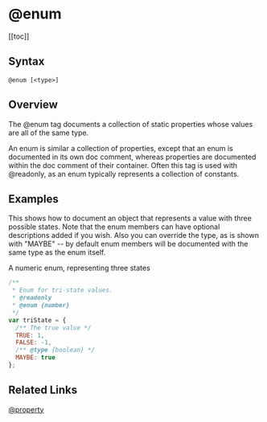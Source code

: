 # @enum

[[toc]]

## Syntax

`@enum [<type>]`

## Overview

The @enum tag documents a collection of static properties whose values are all of the same type.

An enum is similar a collection of properties, except that an enum is documented in its own doc comment, whereas properties are documented within the doc comment of their container. Often this tag is used with @readonly, as an enum typically represents a collection of constants.

## Examples

This shows how to document an object that represents a value with three possible states. Note that the enum members can have optional descriptions added if you wish. Also you can override the type, as is shown with "MAYBE" -- by default enum members will be documented with the same type as the enum itself.

A numeric enum, representing three states

```js
/**
 * Enum for tri-state values.
 * @readonly
 * @enum {number}
 */
var triState = {
  /** The true value */
  TRUE: 1,
  FALSE: -1,
  /** @type {boolean} */
  MAYBE: true
};
```

## Related Links

[@property](./property.md)
